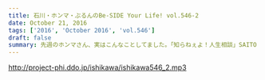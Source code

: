 ```yaml
---
title: 石川・ホンマ・ぶるんのBe-SIDE Your Life! vol.546-2
date: October 21, 2016
tags: ['2016', 'October 2016', 'vol.546']
draft: false
summary: 先週のホンマさん、実はこんなことしてました。「知らねぇよ！人生相談」SAITO
---
```


http://project-phi.ddo.jp/ishikawa/ishikawa546_2.mp3